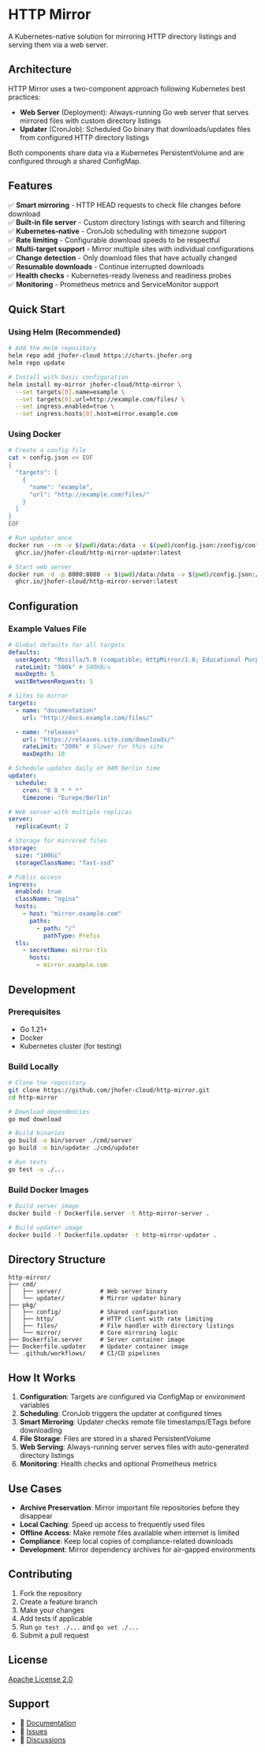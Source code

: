 # HTTP Mirror

A Kubernetes-native solution for mirroring HTTP directory listings and serving them via a web server.

## Architecture

HTTP Mirror uses a two-component approach following Kubernetes best practices:

- **Web Server** (Deployment): Always-running Go web server that serves mirrored files with custom directory listings
- **Updater** (CronJob): Scheduled Go binary that downloads/updates files from configured HTTP directory listings

Both components share data via a Kubernetes PersistentVolume and are configured through a shared ConfigMap.

## Features

✅ **Smart mirroring** - HTTP HEAD requests to check file changes before download  
✅ **Built-in file server** - Custom directory listings with search and filtering  
✅ **Kubernetes-native** - CronJob scheduling with timezone support  
✅ **Rate limiting** - Configurable download speeds to be respectful  
✅ **Multi-target support** - Mirror multiple sites with individual configurations  
✅ **Change detection** - Only download files that have actually changed  
✅ **Resumable downloads** - Continue interrupted downloads  
✅ **Health checks** - Kubernetes-ready liveness and readiness probes  
✅ **Monitoring** - Prometheus metrics and ServiceMonitor support

## Quick Start

### Using Helm (Recommended)

```bash
# Add the Helm repository
helm repo add jhofer-cloud https://charts.jhofer.org
helm repo update

# Install with basic configuration
helm install my-mirror jhofer-cloud/http-mirror \
  --set targets[0].name=example \
  --set targets[0].url=http://example.com/files/ \
  --set ingress.enabled=true \
  --set ingress.hosts[0].host=mirror.example.com
```

### Using Docker

```bash
# Create a config file
cat > config.json << EOF
{
  "targets": [
    {
      "name": "example",
      "url": "http://example.com/files/"
    }
  ]
}
EOF

# Run updater once
docker run --rm -v $(pwd)/data:/data -v $(pwd)/config.json:/config/config.json \
  ghcr.io/jhofer-cloud/http-mirror-updater:latest

# Start web server
docker run -d -p 8080:8080 -v $(pwd)/data:/data -v $(pwd)/config.json:/config/config.json \
  ghcr.io/jhofer-cloud/http-mirror-server:latest
```

## Configuration

### Example Values File

```yaml
# Global defaults for all targets
defaults:
  userAgent: "Mozilla/5.0 (compatible; HttpMirror/1.0; Educational Purpose) Friendly Mirror/Archive"
  rateLimit: "500k" # 500KB/s
  maxDepth: 5
  waitBetweenRequests: 1

# Sites to mirror
targets:
  - name: "documentation"
    url: "http://docs.example.com/files/"

  - name: "releases"
    url: "https://releases.site.com/downloads/"
    rateLimit: "200k" # Slower for this site
    maxDepth: 10

# Schedule updates daily at 8AM Berlin time
updater:
  schedule:
    cron: "0 8 * * *"
    timezone: "Europe/Berlin"

# Web server with multiple replicas
server:
  replicaCount: 2

# Storage for mirrored files
storage:
  size: "100Gi"
  storageClassName: "fast-ssd"

# Public access
ingress:
  enabled: true
  className: "nginx"
  hosts:
    - host: "mirror.example.com"
      paths:
        - path: "/"
          pathType: Prefix
  tls:
    - secretName: mirror-tls
      hosts:
        - mirror.example.com
```

## Development

### Prerequisites

- Go 1.21+
- Docker
- Kubernetes cluster (for testing)

### Build Locally

```bash
# Clone the repository
git clone https://github.com/jhofer-cloud/http-mirror.git
cd http-mirror

# Download dependencies
go mod download

# Build binaries
go build -o bin/server ./cmd/server
go build -o bin/updater ./cmd/updater

# Run tests
go test -v ./...
```

### Build Docker Images

```bash
# Build server image
docker build -f Dockerfile.server -t http-mirror-server .

# Build updater image
docker build -f Dockerfile.updater -t http-mirror-updater .
```

## Directory Structure

```
http-mirror/
├── cmd/
│   ├── server/           # Web server binary
│   └── updater/          # Mirror updater binary
├── pkg/
│   ├── config/           # Shared configuration
│   ├── http/             # HTTP client with rate limiting
│   ├── files/            # File handler with directory listings
│   └── mirror/           # Core mirroring logic
├── Dockerfile.server     # Server container image
├── Dockerfile.updater    # Updater container image
└── .github/workflows/    # CI/CD pipelines
```

## How It Works

1. **Configuration**: Targets are configured via ConfigMap or environment variables
2. **Scheduling**: CronJob triggers the updater at configured times
3. **Smart Mirroring**: Updater checks remote file timestamps/ETags before downloading
4. **File Storage**: Files are stored in a shared PersistentVolume
5. **Web Serving**: Always-running server serves files with auto-generated directory listings
6. **Monitoring**: Health checks and optional Prometheus metrics

## Use Cases

- **Archive Preservation**: Mirror important file repositories before they disappear
- **Local Caching**: Speed up access to frequently used files
- **Offline Access**: Make remote files available when internet is limited
- **Compliance**: Keep local copies of compliance-related downloads
- **Development**: Mirror dependency archives for air-gapped environments

## Contributing

1. Fork the repository
2. Create a feature branch
3. Make your changes
4. Add tests if applicable
5. Run `go test ./...` and `go vet ./...`
6. Submit a pull request

## License

[Apache License 2.0](LICENSE)

## Support

- 📝 [Documentation](https://github.com/jhofer-cloud/http-mirror/wiki)
- 🐛 [Issues](https://github.com/jhofer-cloud/http-mirror/issues)
- 💬 [Discussions](https://github.com/jhofer-cloud/http-mirror/discussions)
